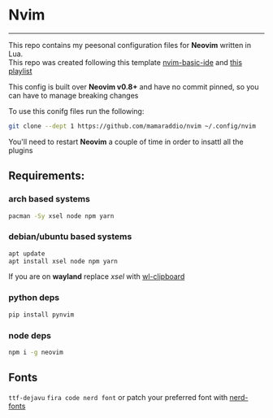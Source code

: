 # Nvim
---
This repo contains my peesonal configuration files for **Neovim** written in Lua.<BR>
This repo was created following this template [nvim-basic-ide](https://github.com/LunarVim/nvim-basic-ide) and [this playlist](https://www.youtube.com/playlist?list=PLhoH5vyxr6Qq41NFL4GvhFp-WLd5xzIzZ)

This config is built over **Neovim v0.8+** and have no commit pinned, so you can have to manage breaking changes

To use this conifg files run the following:

```bash
git clone --dept 1 https://github.com/mamaraddio/nvim ~/.config/nvim
```

You'll need to restart **Neovim** a couple of time in order to insattl all the plugins

## Requirements:
### arch based systems
```sh
pacman -Sy xsel node npm yarn
```
### debian/ubuntu based systems
```sh
apt update 
apt install xsel node npm yarn
```
If you are on **wayland** replace _xsel_ with [wl-clipboard](https://github.com/bugaevc/wl-clipboard)

### python deps
```sh
pip install pynvim
```

### node deps
```sh
npm i -g neovim
```

## Fonts

`ttf-dejavu` `fira code nerd font` or patch your preferred font with [nerd-fonts](https://github.com/ryanoasis/nerd-fonts#option-9-patch-your-own-font)

